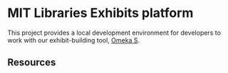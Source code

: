 # MIT Libraries Exhibits platform

This project provides a local development environment for developers to work
with our exhibit-building tool, [Omeka S](https://omeka.org/s/).

## Resources

